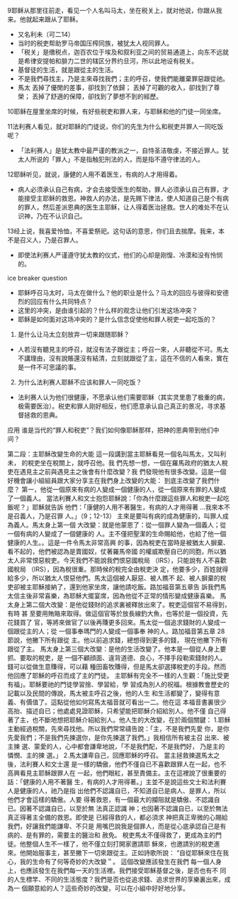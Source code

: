9耶稣从那里往前走，看见一个人名叫马太，坐在税关上，就对他说，你跟从我来。他就起来跟从了耶稣。
* 又名利未（可二14）
* 当时的税吏帮助罗马帝国压榨同族，被犹太人视同罪人。
* 「税关」是缴税点，迦百农位于埃及和叙利亚之间的贸易通道上，向东不远就是希律安提帕和腓力二世的辖区分界约旦河，所以此地设有税关。
* 基督徒的生活，就是跟從主的生活。
* 不是我們尋找主，乃是主來尋找我們；主的呼召，使我們能離棄罪惡跟從祂。
* 馬太
丟掉了優閒的差事，卻找到了依歸；
丟掉了可觀的收入，卻找到了尊榮；
丟掉了舒適的保障，卻找到了夢想不到的經歷。


10耶稣在屋里坐席的时候，有好些税吏和罪人来，与耶稣和他的门徒一同坐席。

11法利赛人看见，就对耶稣的门徒说，你们的先生为什么和税吏并罪人一同吃饭呢？
* 「法利赛人」是犹太教中最严谨的教派之一，自恃圣洁敬虔，不接近罪人。犹太人所说的「罪人」不是指触犯刑法的人，而是指不遵守律法的人。

12耶稣听见，就说，康健的人用不着医生，有病的人才用得着。
* 病人必须承认自己有病，才会去接受医生的帮助，罪人必须承认自己有罪，才能接受主耶稣的救恩。神救人的办法，是先赐下律法，使人知道自己是个有病的罪人，然后差派恩典的医生主耶稣，让人得着医治拯救。世人的难处不在认识神，乃在不认识自己。

13经上说，我喜爱怜恤，不喜爱祭祀。这句话的意思，你们且去揣摩。我来，本不是召义人，乃是召罪人。
* 即使法利赛人严谨遵守犹太教的仪式，他们的心却是刚愎、冷漠和没有怜悯的。



ice breaker question
* 耶稣呼召马太时，马太在做什么？他的职业是什么？马太的回应与彼得和安德烈的回应有什么共同特点？
* 这里的冲突，是由谁引起的？什么样的观念让他们引发这场冲突？
* 耶稣是如何面对这场冲突的？是什么信念促使他和罪人税吏一起吃饭的？

1. 是什么让马太立刻放弃一切来跟随耶稣？
- 人若沒有聽見主的呼召，就沒有法子跟從主；呼召一來，人非聽從不可。馬太不講理由，沒有說賬還沒有結清，立刻就跟從了主，這在不信的人看來，實在是一件不可思議的事。

2. 为什么法利赛人耶稣不应该和罪人一同吃饭？
- 法利赛人认为他们很健康，不愿承认他们需要耶稣（其实灵里患了极重的病，极需要医治）。税吏和罪人刚好相反，他们愿意承认自己真正的景况，寻求基督拯救的恩典。

应用
谁是当代的“罪人和税吏”？我们如何像耶稣那样，把神的恩典带到他们中间？






第二段：主耶穌改變生命的大能
這一段講到當主耶穌看見一個名叫馬太，又叫利未， 的稅吏坐在稅關上，就呼召他。我
們先想一想，一個在羅馬政府的猶太人稅吏在遇見主之前與遇見主之後會有什麼改變？我
們發現他有很多改變。這是一個好機會讓小組組員跟大家分享主在我們身上改變的大能：
到底主改變了我們什麼？
第一，他從一個原來有病的人變成一個健康的人，從一個原來有罪的人變成了一個義人。
當法利賽人和文士抱怨耶穌說：「你為什麼跟這些罪人和稅吏一起吃飯呢？」耶穌就告訴
他們：「康健的人用不著醫生，有病的人才用得著 …我來本不是召義人，乃是召罪
人。」（9；12-13） 主來是要叫有病的成為健康的，叫罪人成為義人。馬太身上第一個
大改變：就是他蒙恩了：從一個罪人變為一個義人；從一個有病的人變成了一個健康的
人。主不僅把聖潔的生命賜給他，也給了他一個健康的人生。。這是一件令馬太非常高興
的事，因為稅吏在當時是被猶太人摒棄、看不起的，他們被認為是賣國奴，仗著羅馬帝國
的權威欺壓自已的同胞，所以猶太人非常恨惡稅吏。今天我們不能說我們恨惡國稅局
（IRS），只能說有人不喜歡 國稅局 （IRS），因為稅很重。那時候的稅完全由稅吏決
定，他要多少，百姓就得給多少，所以猶太人恨惡他們。馬太這個被人厭惡、被人瞧不
起、被人摒棄的稅吏卻被主耶穌接納了，還到他家坐席，讓他請吃飯。路加福音第五章告
訴我們馬太信主後非常喜樂，為耶穌大擺宴席，因為他從不正常的情形變成健康喜樂。
馬太身上第二個大改變：是他從錢財的追求裏被釋放出來了。稅吏這個官不易得到，有時
甚 至要用賄賂來取得。做這個官等於放長線釣大魚，也等於是一個投資，先花錢買了
官，等將來做官了以後再賺更多回來。馬太從一個追求錢財的人變成一個跟從主的人；從
一個事奉瑪門的人變成一個事奉 神的人。路加福音第五章 28 節說，他撇下所有跟從
主。他以前追求錢，總想得到更多的錢， 現在他撇下所有跟從了主。
馬太身上第三個大改變：是他的生活改變了。他本是一個從人身上要抓、要取的稅吏，是
一個不顧顔面、違背道德、良心，不擇手段勒索錢財的人。錢可以從做生意賺得，可以藉
種田畜牧賺得，但是馬太卻選擇稅吏的手段。然而他回應了耶穌的呼召而成了主的門徒。
主耶穌有完全不一樣的人生觀：「施比受更有福」。耶穌要祂的門徒學習捨、學習給，學
習成為別人的祝福。根據教會歷史的記載以及民間的傳說，馬太被主呼召之後，他的人生
和生活都變了，變得有意義、有價值了。這點從他如何寫馬太福音就可看出一二。他在這
本福音書裏很少高抬、描述自已；他處處見證耶穌，只希望能把耶穌介紹給別人。他不僅
自己得著了主，也不斷地想把耶穌介紹給別人。他人生的大改變，在於兩個關鍵：
1.耶穌主動經過稅關，先來尋找他。所以我們常常禱告說：「主，不是我們先愛
你，是你先愛我們；不是我們先揀選你，是你先揀選了我們。」我相信所有被主召
出來、被主揀 選、蒙愛的人，心中都會謙卑地說，「不是我們配，不是我們好，
乃是主的憐憫、主的揀 選。」
2.馬太謙卑自己，回應耶穌的呼召。 當主拯救揀選馬太之後，法利賽人和文士還
是一樣的驕傲，他們不僅自已不喜歡跟罪人在一起，也不高興看見主耶穌跟罪人在
一起，他們眼紅，甚至責備主。主在這裡說了很重要的話：「健康的人用不著醫
生，有病的人才用得著。」主並不是說這些文士和法利賽人是健康的人，祂乃是指
出他們不認識自已，不知道自已是病人、是罪人，所以他們才會這樣的驕傲。人要
得著救恩，有一個最大的攔阻就是驕傲、不認識自已。因著不認識自已，以至於無
法真正認識 神；也因著不認識自已，以至於無法真正得著主全備的救恩。即使是
已經得救的人，都必須求 神把真正卑微的心賜給我們，好讓我們能謙卑、不只是
用嘴巴說我是個罪人，而是從心底承認自己是有病的、是有罪的，需要主的醫治和
赦免。
稅吏馬太不僅得救了，更成為主的門徒。他整個人生不一樣了，他不僅立刻打開家邀請耶
穌來，也邀請別的稅吏進來。他開始服事主，甚至撇下一切來跟從主。正如詩歌所說：
“自從耶穌來住在我心，我的生命有了何等奇妙的大改變＂。 這個改變應該發生在我們
每一個人身上，也應該發生在我們每一天的生活裡。我們接受耶穌基督之後，是否也有不
同的人生標竿、不同的生活態度？我們是否也從追求錢、追求世界的享樂裏出來，成為一
個願意給的人？這些奇妙的改變，可以在小組中好好地分享。


